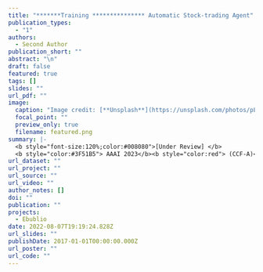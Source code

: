 ```yaml
---
title: "*******Training *************** Automatic Stock-trading Agent"
publication_types:
  - "1"
authors:
  - Second Author
publication_short: ""
abstract: "\n"
draft: false
featured: true
tags: []
slides: ""
url_pdf: ""
image:
  caption: "Image credit: [**Unsplash**](https://unsplash.com/photos/pLCdAaMFLTE)"
  focal_point: ""
  preview_only: true
  filename: featured.png
summary: |-
  <b style="font-size:120%;color:#008080">[Under Review] </b> 
  <b style="color:#3F51B5"> AAAI 2023</b><b style="color:red"> (CCF-A)</b> 
url_dataset: ""
url_project: ""
url_source: ""
url_video: ""
author_notes: []
doi: ""
publication: ""
projects:
  - Ebublio
date: 2022-08-07T19:19:24.828Z
url_slides: ""
publishDate: 2017-01-01T00:00:00.000Z
url_poster: ""
url_code: ""
---
```

